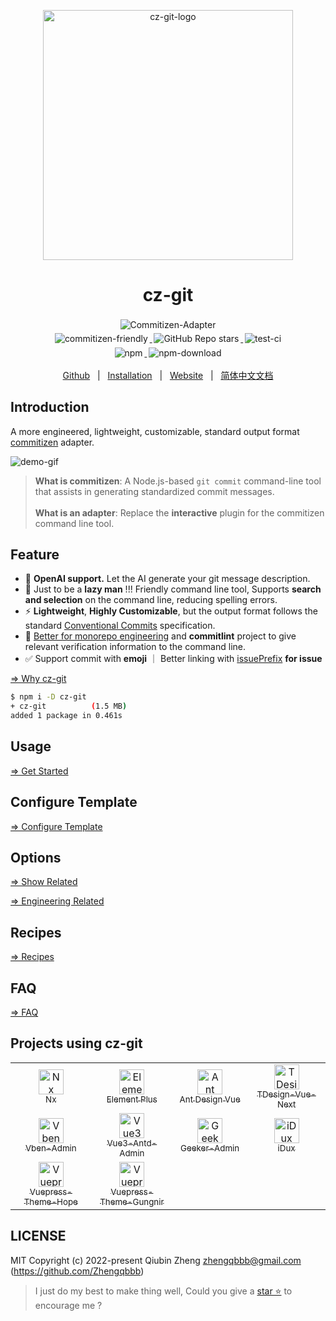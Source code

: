 <p align="center">
    <a target="_blank" href="https://github.com/Zhengqbbb/cz-git">
        <img src="https://user-images.githubusercontent.com/40693636/154064210-964aeaa0-d9dc-4cea-9e52-2ffc3789611b.png" alt="cz-git-logo" width="400" data-width="400" data-height="400">
    </a>
</p>

<h1 align="center">cz-git</h1>

<p align="center">
    <a target="_blank" href="https://github.com/commitizen/cz-cli#adapters">
      <img style="display:inline-block;margin:0.2em;" alt="Commitizen-Adapter" src="https://img.shields.io/badge/Commitizen-Adapter-red.svg?logo=git&style=flat">
    </a>
    <br/>
    <a target="_blank" href="http://commitizen.github.io/cz-cli/">
      <img style="display:inline-block;margin:0.2em;" alt="commitizen-friendly" src="https://img.shields.io/badge/commitizen-friendly-brightgreen.svg?logo=github">
    </a>
    <a target="_blank" href="https://github.com/Zhengqbbb/cz-git">
      <img style="display:inline-block;margin:0.2em;" alt="GitHub Repo stars" src="https://img.shields.io/github/stars/zhengqbbb/cz-git?style=social">
    </a>
    <a target="_blank" href="https://github.com/Zhengqbbb/cz-git/actions/workflows/nodejs.yml">
      <img style="display:inline-block;margin:0.2em;" alt="test-ci" src="https://github.com/Zhengqbbb/cz-git/workflows/Node.js%20CI/badge.svg">
    </a>
    <br>
    <a href="https://www.npmjs.com/package/cz-git">
        <img style="display:inline-block;margin:0.2em;" alt="npm" src="https://img.shields.io/npm/v/cz-git?style=flat-square&logo=npm">
        <img style="display:inline-block;margin:0.2em;" alt="npm-download" src="https://img.shields.io/npm/dm/cz-git.svg?style=flat-square&logo=npm">
    </a>
    <br/>
</p>

<p align="center">
    <a href="https://github.com/Zhengqbbb/cz-git">Github</a>
    &nbsp; | &nbsp;
    <a href="https://cz-git.qbb.sh/guide/">Installation</a>
    &nbsp; | &nbsp;
    <a href="https://cz-git.qbb.sh">Website</a>
    &nbsp; | &nbsp;
    <a href="https://cz-git.qbb.sh/zh/">简体中文文档</a>
</p>

## Introduction

A more engineered, lightweight, customizable, standard output format [commitizen](https://github.com/commitizen/cz-cli) adapter.

![demo-gif](https://user-images.githubusercontent.com/40693636/165576782-a9339182-df7e-4185-aacc-212f62850f36.gif)

> **What is commitizen**: A Node.js-based `git commit` command-line tool that assists in generating standardized commit messages. <br><br>
> **What is an adapter**: Replace the **interactive** plugin for the commitizen command line tool.

## Feature

- 🤖 **OpenAI support.** Let the AI generate your git message description.
- 💪 Just to be a **lazy man** !!! Friendly command line tool, Supports **search and selection** on the command line, reducing spelling errors.
- ⚡️ **Lightweight**, **Highly Customizable**, but the output format follows the standard [Conventional Commits](https://www.conventionalcommits.org/en/v1.0.0/) specification.
- 🔨 [Better for monorepo engineering](https://cz-git.qbb.sh/recipes/#scopes) and **commitlint** project to give relevant verification information to the command line.
- ✅ Support commit with **emoji** ｜ Better linking with [issuePrefix](https://cz-git.qbb.sh/recipes/default-issues.html) **for issue**

[⇒ Why cz-git](https://cz-git.qbb.sh/guide/why.html)

```bash
$ npm i -D cz-git
+ cz-git          (1.5 MB)
added 1 package in 0.461s
```

## Usage

[⇒ Get Started](https://cz-git.qbb.sh/guide/)

## Configure Template

[⇒ Configure Template](https://cz-git.qbb.sh/config/)

## Options

[⇒ Show Related](https://cz-git.qbb.sh/config/show.html)

[⇒ Engineering Related](https://cz-git.qbb.sh/config/engineer.html)

## Recipes

[⇒ Recipes](https://cz-git.qbb.sh/recipes/)

## FAQ

[⇒ FAQ](https://cz-git.qbb.sh/faq/)

## Projects using cz-git

<table>
  <tr>
    <td align="center" width="200px">
      <a target="_blank" href="https://github.com/nrwl/nx">
        <img src="https://user-images.githubusercontent.com/40693636/211251507-e45992b8-6e49-44e4-933c-100a68f5ff48.png" alt="Nx logo" width="40"><br>
        <sub>Nx</sub>
      </a>
    </td>
    <td align="center" width="200px">
      <a target="_blank" href="https://github.com/element-plus/element-plus">
        <img src="https://user-images.githubusercontent.com/40693636/172459748-939e3f1b-a694-4c09-b643-e1dce602105c.png" alt="Element Plus logo" width="40"><br>
        <sub>Element Plus</sub>
      </a>
    </td>
    <td align="center" width="200px">
      <a target="_blank" href="https://github.com/vueComponent/ant-design-vue">
        <img src="https://user-images.githubusercontent.com/40693636/175873226-45eebf9c-280f-4201-a3d1-4ab259f5a6ad.png" alt="Ant Design Vue logo" width="40"><br>
        <sub>Ant Design Vue</sub>
      </a>
    </td>
    <td align="center" width="200px">
      <a target="_blank" href="https://github.com/Tencent/tdesign-vue-next">
        <img src="https://user-images.githubusercontent.com/40693636/170830562-38e4c998-9af4-4303-9270-4f14e0942b08.png" alt="TDesign-Vue-Next logo" width="40"><br>
        <sub>TDesign-Vue-Next</sub>
      </a>
    </td>
  </tr>
  <tr>
    <td align="center" width="200px">
      <a target="_blank" href="https://github.com/vbenjs/vue-vben-admin">
        <img src="https://user-images.githubusercontent.com/40693636/178189964-931a1fc2-92df-4d04-8d0d-b748fc318c0a.png" alt="Vben-Admin logo" width="40"><br>
        <sub>Vben-Admin</sub>
      </a>
    </td>
    <td align="center" width="200px">
      <a target="_blank" href="https://github.com/buqiyuan/vue3-antd-admin">
        <img src="https://user-images.githubusercontent.com/40693636/170830597-31d6f0d7-2c93-491b-a984-7bf21db8f75b.png" alt="Vue3-Antd-Admin logo" width="40"><br>
        <sub>Vue3-Antd-Admin</sub>
      </a>
    </td>
    <td align="center" width="200px">
      <a target="_blank" href="https://github.com/HalseySpicy/Geeker-Admin">
        <img src="https://user-images.githubusercontent.com/40693636/170830842-319d83ce-df67-488d-b08f-818947a5a540.png" alt="Geeker-Admin logo" width="40"><br>
        <sub>Geeker-Admin</sub>
      </a>
    </td>
    <td align="center" width="200px">
      <a target="_blank" href="https://github.com/IDuxFE/idux">
        <img src="https://user-images.githubusercontent.com/40693636/171067486-56f50e23-a40b-4353-9c99-6fef702c9b4b.png" alt="iDux logo" width="40"><br>
        <sub>iDux</sub>
      </a>
    </td>
  </tr>
  <tr>
    <td align="center" width="200px">
      <a target="_blank" href="https://github.com/vuepress-theme-hope/vuepress-theme-hope">
        <img src="https://user-images.githubusercontent.com/40693636/170830621-45577c1d-6e6e-4916-bb43-15af954d994b.png" alt="Vuepress-Theme-Hope logo" width="40"><br>
        <sub>Vuepress-Theme-Hope</sub>
      </a>
    </td>
    <td align="center" width="200px">
      <a target="_blank" href="https://github.com/Renovamen/vuepress-theme-gungnir">
        <img src="https://user-images.githubusercontent.com/40693636/170830637-0d465b52-6204-4bbd-872f-fb6f27f1ed50.png" alt="Vuepress-Theme-Gungnir logo" width="40"><br>
        <sub>Vuepress-Theme-Gungnir</sub>
      </a>
    </td>
  </tr>
</table>

## LICENSE

MIT
Copyright (c) 2022-present Qiubin Zheng <zhengqbbb@gmail.com> (https://github.com/Zhengqbbb)

> I just do my best to make thing well, Could you give a [star ⭐](https://github.com/Zhengqbbb/cz-git) to encourage me ?
